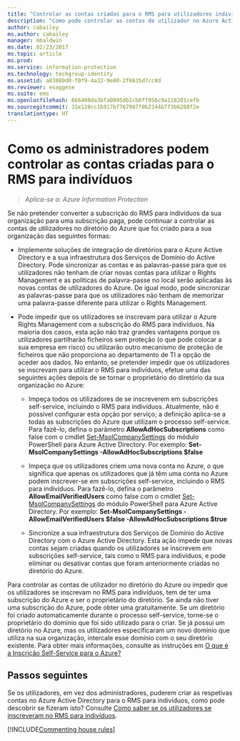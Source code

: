 ```yaml
---
title: "Controlar as contas criadas para o RMS para utilizadores individuais – AIP"
description: "Como pode controlar as contas de utilizador no Azure Active Directory se não pretender converter a subscrição do RMS para indivíduos da sua organização para uma subscrição paga."
author: cabailey
ms.author: cabailey
manager: mbaldwin
ms.date: 02/23/2017
ms.topic: article
ms.prod: 
ms.service: information-protection
ms.technology: techgroup-identity
ms.assetid: a83880d0-f0f9-4a32-9e00-2f6635d7cc8d
ms.reviewer: esaggese
ms.suite: ems
ms.openlocfilehash: 666408da3bfa0095db1cb6ff956c9a118201cefb
ms.sourcegitcommit: 31e128cc1b917bf767987f0b2144b7f3b6288f2e
translationtype: HT
---
```

# <a name="how-administrators-can-control-the-accounts-created-for-rms-for-individuals"></a>Como os administradores podem controlar as contas criadas para o RMS para indivíduos

>*Aplica-se a: Azure Information Protection*


Se não pretender converter a subscrição do RMS para indivíduos da sua organização para uma subscrição paga, pode continuar a controlar as contas de utilizadores no diretório do Azure que foi criado para a sua organização das seguintes formas:

-   Implemente soluções de integração de diretórios para o Azure Active Directory e a sua infraestrutura dos Serviços de Domínio do Active Directory. Pode sincronizar as contas e as palavras-passe para que os utilizadores não tenham de criar novas contas para utilizar o Rights Management e as políticas de palavra-passe no local serão aplicadas às novas contas de utilizadores do Azure. De igual modo, pode sincronizar as palavras-passe para que os utilizadores não tenham de memorizar uma palavra-passe diferente para utilizar o Rights Management.

-   Pode impedir que os utilizadores se inscrevam para utilizar o Azure Rights Management com a subscrição do RMS para indivíduos. Na maioria dos casos, esta ação não traz grandes vantagens porque os utilizadores partilharão ficheiros sem proteção (o que pode colocar a sua empresa em risco) ou utilizarão outro mecanismo de proteção de ficheiros que não proporciona ao departamento de TI a opção de aceder aos dados. No entanto, se pretender impedir que os utilizadores se inscrevam para utilizar o RMS para indivíduos, efetue uma das seguintes ações depois de se tornar o proprietário do diretório da sua organização no Azure:

    -   Impeça todos os utilizadores de se inscreverem em subscrições self-service, incluindo o RMS para indivíduos.  Atualmente, não é possível configurar esta opção por serviço; a definição aplica-se a todas as subscrições do Azure que utilizam o processo self-service. Para fazê-lo, defina o parâmetro **AllowAdHocSubscriptions** como false com o cmdlet [Set-MsolCompanySettings](http://technet.microsoft.com/library/dn194127.aspx) do módulo PowerShell para Azure Active Directory. Por exemplo: **Set-MsolCompanySettings -AllowAdHocSubscriptions $false**

    -   Impeça que os utilizadores criem uma nova conta no Azure, o que significa que apenas os utilizadores que já têm uma conta no Azure podem inscrever-se em subscrições self-service, incluindo o RMS para indivíduos.  Para fazê-lo, defina o parâmetro **AllowEmailVerifiedUsers** como false com o cmdlet [Set-MsolCompanySettings](http://technet.microsoft.com/library/dn194127.aspx) do módulo PowerShell para Azure Active Directory. Por exemplo: **Set-MsolCompanySettings -AllowEmailVerifiedUsers $false -AllowAdHocSubscriptions $true**

    -   Sincronize a sua infraestrutura dos Serviços de Domínio do Active Directory com o Azure Active Directory. Esta ação impede que novas contas sejam criadas quando os utilizadores se inscrevem em subscrições self-service, tais como o RMS para indivíduos, e pode eliminar ou desativar contas que foram anteriormente criadas no diretório do Azure.

Para controlar as contas de utilizador no diretório do Azure ou impedir que os utilizadores se inscrevam no RMS para indivíduos, tem de ter uma subscrição do Azure e ser o proprietário do diretório. Se ainda não tiver uma subscrição do Azure, pode obter uma gratuitamente. Se um diretório foi criado automaticamente durante o processo self-service, torne-se o proprietário do domínio que foi sido utilizado para o criar. Se já possui um diretório no Azure, mas os utilizadores especificaram um novo domínio que utiliza na sua organização, intercale esse domínio com o seu diretório existente. Para obter mais informações, consulte as instruções em [O que é a Inscrição Self-Service para o Azure?](https://azure.microsoft.com/documentation/articles/active-directory-self-service-signup/)


## <a name="next-steps"></a>Passos seguintes

Se os utilizadores, em vez dos administradores, puderem criar as respetivas contas no Azure Active Directory para o RMS para indivíduos, como pode descobrir se fizeram isto?  Consulte [Como saber se os utilizadores se inscreveram no RMS para indivíduos](rms-for-individuals-identify-sign-up.md).

[!INCLUDE[Commenting house rules](../includes/houserules.md)]